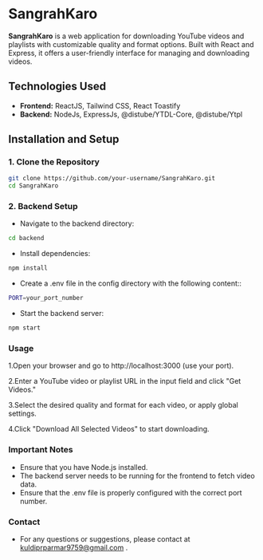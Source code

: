 # SangrahKaro

**SangrahKaro** is a web application for downloading YouTube videos and playlists with customizable quality and format options. Built with React and Express, it offers a user-friendly interface for managing and downloading videos.

## Technologies Used

- **Frontend:** ReactJS, Tailwind CSS, React Toastify
- **Backend:** NodeJs, ExpressJs, @distube/YTDL-Core, @distube/Ytpl

## Installation and Setup

### 1. Clone the Repository

```bash
git clone https://github.com/your-username/SangrahKaro.git
cd SangrahKaro
```

### 2. Backend Setup
- Navigate to the backend directory:

```bash
cd backend
```
- Install dependencies:

```bash
npm install
```
- Create a .env file in the config directory with the following content::

```bash
PORT=your_port_number
```

- Start the backend server:

```bash
npm start
```

### Usage
1.Open your browser and go to http://localhost:3000  (use your port).  

2.Enter a YouTube video or playlist URL in the input field and click "Get Videos."  

3.Select the desired quality and format for each video, or apply global settings.  

4.Click "Download All Selected Videos" to start downloading.  


### Important Notes

- Ensure that you have Node.js installed.
- The backend server needs to be running for the frontend to fetch video data.
- Ensure that the .env file is properly configured with the correct port number.

### Contact

- For any questions or suggestions, please contact at kuldiprparmar9759@gmail.com .

